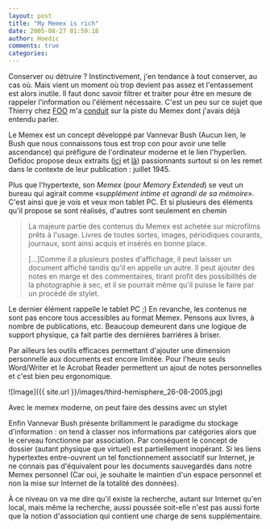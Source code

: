 ```yaml
---
layout: post
title: "My Memex is rich"
date: 2005-08-27 01:59:18
author: Hoedic
comments: true
categories: 
---
```



Conserver ou détruire ? Instinctivement, j'en tendance à tout conserver, au cas où. Mais vient un moment où trop devient pas assez et l'entassement est alors inutile. Il faut donc savoir filtrer et traiter pour être en mesure de rappeler l'information ou l'élément nécessaire. C'est un peu sur ce sujet que Thierry chez [FOO](http://formats-ouverts.org/) m'a [conduit](http://formats-ouverts.org/blog/2005/08/23/503-myosotis-classer-ou-detruire-les-donnees-) sur la piste du Memex dont j'avais déjà entendu parler.

Le Memex est un concept développé par Vannevar Bush (Aucun lien, le Bush que nous connaissons tous est trop con pour avoir une telle ascendance) qui préfigure de l'ordinateur moderne et le lien l'hyperlien. Defidoc propose deux extraits ([ici](http://www.defidoc.com/internet_intranet/ProphetieBush.htm) et [là](http://www.defidoc.com/internet_intranet/ProphetieBush2.htm)) passionnants surtout si on les remet dans le contexte de leur publication : juillet 1945.

Plus que l'hypertexte, son *Memex* (pour *Memory Extended*) se veut un bureau qui agirait comme «*supplément intime et agrandi de sa mémoire*». C'est ainsi que je vois et veux mon tablet PC. Et si plusieurs des éléments qu'il propose se sont réalisés, d'autres sont seulement en chemin

<blockquote class="citation">La majeure partie des contenus du Memex est achetée sur microfilms prêts à l'usage. Livres de toutes sortes, images, périodiques courants, journaux, sont ainsi acquis et insérés en bonne place.

[...]Comme il a plusieurs postes d'affichage, il peut laisser un document affiché tandis qu'il en appelle un autre. Il peut ajouter des notes en marge et des commentaires, tirant profit des possibilités de la photographie à sec, et il se pourrait même qu'il puisse le faire par un procédé de stylet.</blockquote>

Le dernier élément rappelle le tablet PC ;) En revanche, les contenus ne sont pas encore tous accessibles au format Memex. Pensons aux livres, à nombre de publications, etc. Beaucoup demeurent dans une logique de support physique, ça fait partie des dernières barrières à briser.

Par ailleurs les outils efficaces permettant d'ajouter une dimension personnelle aux documents est encore limitée. Pour l'heure seuls Word/Writer et le Acrobat Reader permettent un ajout de notes personnelles et c'est bien peu ergonomique.

![Image]({{ site.url }}/images/third-hemisphere_26-08-2005.jpg)
<div class="photoattrib">Avec le memex moderne, on peut faire des dessins avec un stylet</div>



Enfin Vannevar Bush présente brillamment le paradigme du stockage d'information : on tend à classer nos informations par catégories alors que le cerveau fonctionne par association. Par conséquent le concept de dossier (autant physique que virtuel) est partiellement inopérant. Si les liens hypertextes entre-ouvrent un tel fonctionnement associatif sur Internet, je ne connais pas d'équivalent pour les documents sauvegardés dans notre Memex personnel (Car oui, je souhaite le maintien d'un espace personnel et non la mise sur Internet de la totalité des données).

À ce niveau on va me dire qu'il existe la recherche, autant sur Internet qu'en local, mais même la recherche, aussi poussée soit-elle n'est pas aussi forte que la notion d'association qui contient une charge de sens supplémentaire.